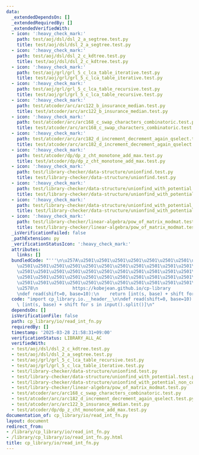 ```yaml
---
data:
  _extendedDependsOn: []
  _extendedRequiredBy: []
  _extendedVerifiedWith:
  - icon: ':heavy_check_mark:'
    path: test/aoj/dsl/dsl_2_a_segtree.test.py
    title: test/aoj/dsl/dsl_2_a_segtree.test.py
  - icon: ':heavy_check_mark:'
    path: test/aoj/dsl/dsl_2_c_kdtree.test.py
    title: test/aoj/dsl/dsl_2_c_kdtree.test.py
  - icon: ':heavy_check_mark:'
    path: test/aoj/grl/grl_5_c_lca_table_iterative.test.py
    title: test/aoj/grl/grl_5_c_lca_table_iterative.test.py
  - icon: ':heavy_check_mark:'
    path: test/aoj/grl/grl_5_c_lca_table_recursive.test.py
    title: test/aoj/grl/grl_5_c_lca_table_recursive.test.py
  - icon: ':heavy_check_mark:'
    path: test/atcoder/arc/arc122_b_insurance_median.test.py
    title: test/atcoder/arc/arc122_b_insurance_median.test.py
  - icon: ':heavy_check_mark:'
    path: test/atcoder/arc/arc168_c_swap_characters_combinatoric.test.py
    title: test/atcoder/arc/arc168_c_swap_characters_combinatoric.test.py
  - icon: ':heavy_check_mark:'
    path: test/atcoder/arc/arc182_d_increment_decrement_again_qselect.test.py
    title: test/atcoder/arc/arc182_d_increment_decrement_again_qselect.test.py
  - icon: ':heavy_check_mark:'
    path: test/atcoder/dp/dp_z_cht_monotone_add_max.test.py
    title: test/atcoder/dp/dp_z_cht_monotone_add_max.test.py
  - icon: ':heavy_check_mark:'
    path: test/library-checker/data-structure/unionfind.test.py
    title: test/library-checker/data-structure/unionfind.test.py
  - icon: ':heavy_check_mark:'
    path: test/library-checker/data-structure/unionfind_with_potential.test.py
    title: test/library-checker/data-structure/unionfind_with_potential.test.py
  - icon: ':heavy_check_mark:'
    path: test/library-checker/data-structure/unionfind_with_potential_non_commutative_group.test.py
    title: test/library-checker/data-structure/unionfind_with_potential_non_commutative_group.test.py
  - icon: ':heavy_check_mark:'
    path: test/library-checker/linear-algebra/pow_of_matrix_modmat.test.py
    title: test/library-checker/linear-algebra/pow_of_matrix_modmat.test.py
  _isVerificationFailed: false
  _pathExtension: py
  _verificationStatusIcon: ':heavy_check_mark:'
  attributes:
    links: []
  bundledCode: "'''\n\u257A\u2501\u2501\u2501\u2501\u2501\u2501\u2501\u2501\u2501\u2501\
    \u2501\u2501\u2501\u2501\u2501\u2501\u2501\u2501\u2501\u2501\u2501\u2501\u2501\
    \u2501\u2501\u2501\u2501\u2501\u2501\u2501\u2501\u2501\u2501\u2501\u2501\u2501\
    \u2501\u2501\u2501\u2501\u2501\u2501\u2501\u2501\u2501\u2501\u2501\u2501\u2501\
    \u2501\u2501\u2501\u2501\u2501\u2501\u2501\u2501\u2501\u2501\u2501\u2501\u2501\
    \u2578\n             https://kobejean.github.io/cp-library               \n'''\n\
    \ndef read(shift=0, base=10):\n    return [int(s, base) + shift for s in input().split()]\n"
  code: "import cp_library.io.__header__\n\ndef read(shift=0, base=10):\n    return\
    \ [int(s, base) + shift for s in input().split()]\n"
  dependsOn: []
  isVerificationFile: false
  path: cp_library/io/read_int_fn.py
  requiredBy: []
  timestamp: '2025-03-28 21:58:31+09:00'
  verificationStatus: LIBRARY_ALL_AC
  verifiedWith:
  - test/aoj/dsl/dsl_2_c_kdtree.test.py
  - test/aoj/dsl/dsl_2_a_segtree.test.py
  - test/aoj/grl/grl_5_c_lca_table_recursive.test.py
  - test/aoj/grl/grl_5_c_lca_table_iterative.test.py
  - test/library-checker/data-structure/unionfind.test.py
  - test/library-checker/data-structure/unionfind_with_potential.test.py
  - test/library-checker/data-structure/unionfind_with_potential_non_commutative_group.test.py
  - test/library-checker/linear-algebra/pow_of_matrix_modmat.test.py
  - test/atcoder/arc/arc168_c_swap_characters_combinatoric.test.py
  - test/atcoder/arc/arc182_d_increment_decrement_again_qselect.test.py
  - test/atcoder/arc/arc122_b_insurance_median.test.py
  - test/atcoder/dp/dp_z_cht_monotone_add_max.test.py
documentation_of: cp_library/io/read_int_fn.py
layout: document
redirect_from:
- /library/cp_library/io/read_int_fn.py
- /library/cp_library/io/read_int_fn.py.html
title: cp_library/io/read_int_fn.py
---
```

